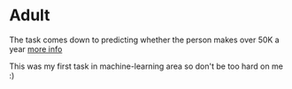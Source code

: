 # Adult

The task comes down to predicting whether the person makes over 50K a year [more info](https://archive.ics.uci.edu/ml/datasets/adult)

This was my first task in machine-learning area so don't be too hard on me :)
